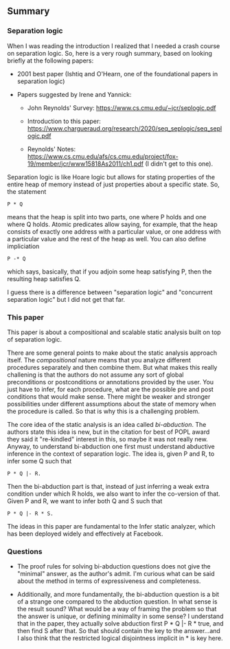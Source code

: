 ## Summary

### Separation logic

When I was reading the introduction I realized that I needed a crash course on separation logic. So, here is a very rough summary, based on looking briefly at the following papers:

- 2001 best paper (Ishtiq and O'Hearn, one of the foundational papers in separation logic)

- Papers suggested by Irene and Yannick:

  - John Reynolds' Survey: https://www.cs.cmu.edu/~jcr/seplogic.pdf

  - Introduction to this paper: https://www.chargueraud.org/research/2020/seq_seplogic/seq_seplogic.pdf

  - Reynolds' Notes: https://www.cs.cmu.edu/afs/cs.cmu.edu/project/fox-19/member/jcr/www15818As2011/ch1.pdf (I didn't get to this one).

Separation logic is like Hoare logic but allows for stating properties of the entire heap of memory instead of just properties about a specific state. So, the statement

```
P * Q
```

means that the heap is split into two parts, one where P holds and one where Q holds. Atomic predicates allow saying, for example, that the heap consists of exactly one address with a particular value, or one address with a particular value and the rest of the heap as well. You can also define impliciation

```
P -* Q
```

which says, basically, that if you adjoin some heap satisfying P, then the resulting heap satisfies Q.

I guess there is a difference between "separation logic" and "concurrent separation logic" but I did not get that far.

### This paper

This paper is about a compositional and scalable static analysis built on top of separation logic. 

There are some general points to make about the static analysis approach itself. The *compositional* nature means that you analyze different procedures separately and then combine them. But what makes this really challening is that the authors do not assume any sort of global preconditions or postconditions or annotations provided by the user. You just have to infer, for each procedure, what are the possible pre and post conditions that would make sense. There might be weaker and stronger possibilities under different assumptions about the state of memory when the procedure is called. So that is why this is a challenging problem.

The core idea of the static analysis is an idea called *bi-abduction*. The authors state this idea is new, but in the citation for best of POPL award they said it "re-kindled" interest in this, so maybe it was not really new. Anyway, to understand bi-abduction one first must understand abductive inference in the context of separation logic. The idea is, given P and R, to infer some Q such that

```
P * Q |- R.
```

Then the bi-abduction part is that, instead of just inferring a weak extra condition under which R holds, we also want to infer the co-version of that. Given P and R, we want to infer both Q and S such that

```
P * Q |- R * S.
```

The ideas in this paper are fundamental to the Infer static analyzer, which has been deployed widely and effectively at Facebook.

### Questions

- The proof rules for solving bi-abduction questions does not give the "minimal" answer, as the author's admit. I'm curious what can be said about the method in terms of expressiveness and completeness.

- Additionally, and more fundamentally, the bi-abduction question is a bit of a strange one compared to the abduction question. In what sense is the result sound? What would be a way of framing the problem so that the answer is unique, or defining minimality in some sense? I understand that in the paper, they actually solve abduction first P * Q |- R * true, and then find S after that. So that should contain the key to the answer...and I also think that the restricted logical disjointness implicit in * is key here.
